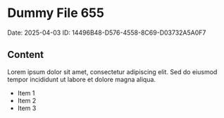 # Dummy File 655

Date: 2025-04-03
ID: 14496B48-D576-4558-8C69-D03732A5A0F7

## Content

Lorem ipsum dolor sit amet, consectetur adipiscing elit.
Sed do eiusmod tempor incididunt ut labore et dolore magna aliqua.

* Item 1
* Item 2
* Item 3
